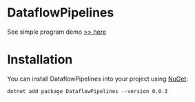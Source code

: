 # DataflowPipelines
See simple program demo [>> here](https://github.com/marekbozik/DataflowPipelines/blob/testing/SampleApp/Program.cs) 

# Installation
You can install DataflowPipelines into your project using [NuGet](https://www.nuget.org/packages/DataflowPipelines):

`dotnet add package DataflowPipelines --version 0.0.3`
